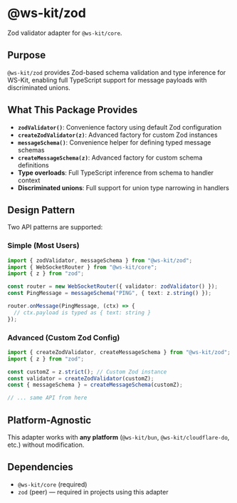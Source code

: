 # @ws-kit/zod

Zod validator adapter for `@ws-kit/core`.

## Purpose

`@ws-kit/zod` provides Zod-based schema validation and type inference for WS-Kit, enabling full TypeScript support for message payloads with discriminated unions.

## What This Package Provides

- **`zodValidator()`**: Convenience factory using default Zod configuration
- **`createZodValidator(z)`**: Advanced factory for custom Zod instances
- **`messageSchema()`**: Convenience helper for defining typed message schemas
- **`createMessageSchema(z)`**: Advanced factory for custom schema definitions
- **Type overloads**: Full TypeScript inference from schema to handler context
- **Discriminated unions**: Full support for union type narrowing in handlers

## Design Pattern

Two API patterns are supported:

### Simple (Most Users)

```typescript
import { zodValidator, messageSchema } from "@ws-kit/zod";
import { WebSocketRouter } from "@ws-kit/core";
import { z } from "zod";

const router = new WebSocketRouter({ validator: zodValidator() });
const PingMessage = messageSchema("PING", { text: z.string() });

router.onMessage(PingMessage, (ctx) => {
  // ctx.payload is typed as { text: string }
});
```

### Advanced (Custom Zod Config)

```typescript
import { createZodValidator, createMessageSchema } from "@ws-kit/zod";
import { z } from "zod";

const customZ = z.strict(); // Custom Zod instance
const validator = createZodValidator(customZ);
const { messageSchema } = createMessageSchema(customZ);

// ... same API from here
```

## Platform-Agnostic

This adapter works with **any platform** (`@ws-kit/bun`, `@ws-kit/cloudflare-do`, etc.) without modification.

## Dependencies

- `@ws-kit/core` (required)
- `zod` (peer) — required in projects using this adapter
